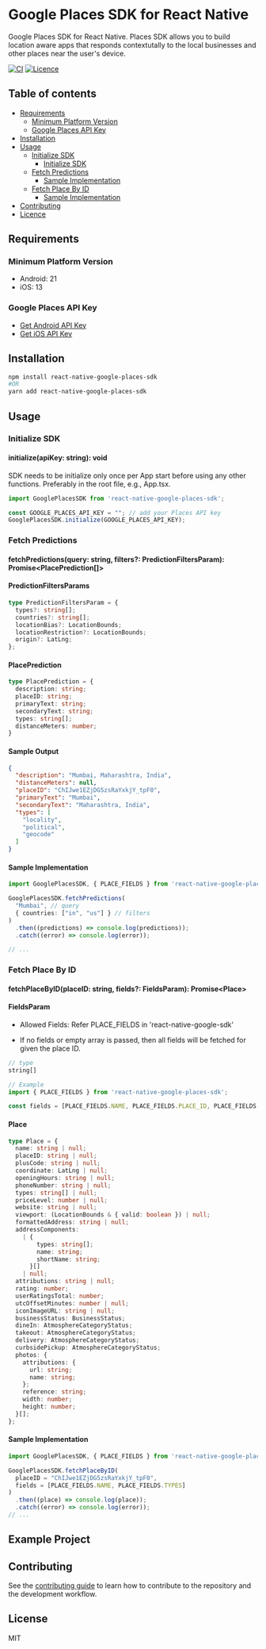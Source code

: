 # Google Places SDK for React Native

Google Places SDK for React Native. Places SDK allows you to build location aware apps that responds contextutally to the local businesses and other places near the user's device.

[![CI](https://github.com/Kroniac/react-native-google-places-sdk/actions/workflows/ci.yml/badge.svg)](https://github.com/Kroniac/react-native-google-places-sdk/actions/workflows/ci.yml)
[![Licence](https://img.shields.io/github/license/Kroniac/react-native-google-places-sdk)](https://opensource.org/licenses/MIT)

## Table of contents

- [Requirements](#requirements)
  - [Minimum Platform Version](#minimum-platform-version)
  - [Google Places API Key](#google-places-api-key)
- [Installation](#installation)
- [Usage](#usage)
  - [Initialize SDK](#initialize-sdk)
    - [Initialize SDK](#initialize-sdk)
  - [Fetch Predictions](#fetch-predictions)
    - [Sample Implementation](#sample-implementation)
  - [Fetch Place By ID](#fetch-place-by-id)
    - [Sample Implementation](#sample-implementation-1)
- [Contributing](#contributing)
- [Licence](#license)

## Requirements

### Minimum Platform Version

- Android: 21
- iOS: 13

### Google Places API Key

- [Get Android API Key](https://developers.google.com/maps/documentation/places/android-sdk/get-api-key)
- [Get iOS API Key](https://developers.google.com/maps/documentation/places/ios-sdk/get-api-key)

## Installation

```sh
npm install react-native-google-places-sdk
#OR
yarn add react-native-google-places-sdk
```

## Usage

### Initialize SDK

#### initialize(apiKey: string): void

SDK needs to be initialize only once per App start before using any other functions. Preferably in the root file, e.g., App.tsx.

```ts
import GooglePlacesSDK from 'react-native-google-places-sdk';

const GOOGLE_PLACES_API_KEY = ""; // add your Places API key
GooglePlacesSDK.initialize(GOOGLE_PLACES_API_KEY);
```

### Fetch Predictions

#### fetchPredictions(query: string, filters?: PredictionFiltersParam): Promise<PlacePrediction[]>

#### PredictionFiltersParams

```ts
type PredictionFiltersParam = {
  types?: string[];
  countries?: string[];
  locationBias?: LocationBounds;
  locationRestriction?: LocationBounds;
  origin?: LatLng;
};
```

#### PlacePrediction

```ts
type PlacePrediction = {
  description: string;
  placeID: string;
  primaryText: string;
  secondaryText: string;
  types: string[];
  distanceMeters: number;
}
```

#### Sample Output

```json
{
  "description": "Mumbai, Maharashtra, India",
  "distanceMeters": null,
  "placeID": "ChIJwe1EZjDG5zsRaYxkjY_tpF0",
  "primaryText": "Mumbai",
  "secondaryText": "Maharashtra, India",
  "types": [
    "locality",
    "political",
    "geocode"
  ]
}
```

#### Sample Implementation

```ts
import GooglePlacesSDK, { PLACE_FIELDS } from 'react-native-google-places-sdk';

GooglePlacesSDK.fetchPredictions(
  "Mumbai", // query
  { countries: ["in", "us"] } // filters
)
  .then((predictions) => console.log(predictions));
  .catch((error) => console.log(error));

// ...
```

### Fetch Place By ID

#### fetchPlaceByID(placeID: string, fields?: FieldsParam): Promise\<Place\>

#### FieldsParam

- Allowed Fields: Refer PLACE_FIELDS in 'react-native-google-sdk'

- If no fields or empty array is passed, then all fields will be fetched for given the place ID.

```ts
// type
string[]

// Example
import { PLACE_FIELDS } from 'react-native-google-places-sdk';

const fields = [PLACE_FIELDS.NAME, PLACE_FIELDS.PLACE_ID, PLACE_FIELDS.ADDRESS_COMPONENTS]
```

#### Place

```ts
type Place = {
  name: string | null;
  placeID: string | null;
  plusCode: string | null;
  coordinate: LatLng | null;
  openingHours: string | null;
  phoneNumber: string | null;
  types: string[] | null;
  priceLevel: number | null;
  website: string | null;
  viewport: (LocationBounds & { valid: boolean }) | null;
  formattedAddress: string | null;
  addressComponents:
    | {
        types: string[];
        name: string;
        shortName: string;
      }[]
    | null;
  attributions: string | null;
  rating: number;
  userRatingsTotal: number;
  utcOffsetMinutes: number | null;
  iconImageURL: string | null;
  businessStatus: BusinessStatus;
  dineIn: AtmosphereCategoryStatus;
  takeout: AtmosphereCategoryStatus;
  delivery: AtmosphereCategoryStatus;
  curbsidePickup: AtmosphereCategoryStatus;
  photos: {
    attributions: {
      url: string;
      name: string;
    };
    reference: string;
    width: number;
    height: number;
  }[];
};
```

#### Sample Implementation

```ts
import GooglePlacesSDK, { PLACE_FIELDS } from 'react-native-google-places-sdk';

GooglePlacesSDK.fetchPlaceByID(
  placeID = "ChIJwe1EZjDG5zsRaYxkjY_tpF0",
  fields = [PLACE_FIELDS.NAME, PLACE_FIELDS.TYPES]
)
  .then((place) => console.log(place));
  .catch((error) => console.log(error));
// ...
```

## Example Project


## Contributing

See the [contributing guide](CONTRIBUTING.md) to learn how to contribute to the repository and the development workflow.

## License

MIT
